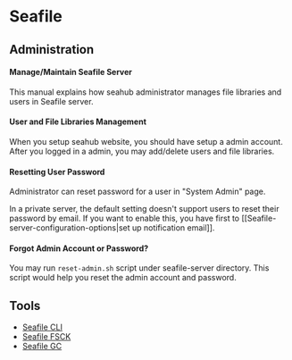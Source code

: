 # Seafile

## Administration
#### Manage/Maintain Seafile Server

This manual explains how seahub administrator manages file libraries and users in Seafile server.

#### User and File Libraries Management

When you setup seahub website, you should have setup a admin account. After you logged in a admin, you may add/delete users and file libraries.

#### Resetting User Password

Administrator can reset password for a user in "System Admin" page.

In a private server, the default setting doesn't support users to reset their password by email. If you want to enable this, you have first to [[Seafile-server-configuration-options|set up notification email]].

#### Forgot Admin Account or Password?

You may run <code>reset-admin.sh</code> script under seafile-server directory. This script would help you reset the admin account and password.

## Tools

* [Seafile CLI](maintain/seafile_cli.md)
* [Seafile FSCK](maintain/seafile_fsck.md)
* [Seafile GC](maintain/seafile_gc.md)
